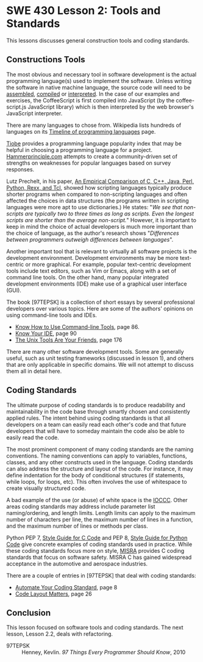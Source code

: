 SWE 430 Lesson 2:  Tools and Standards
========================================================================

This lessons discusses general construction tools and coding standards.


Constructions Tools
-------------------

The most obvious and necessary tool in software development is the actual programming language(s) used to implement the software.  Unless writing the software in native machine language, the source code will need to be 
<a href="http://en.wikipedia.org/wiki/Assembly_language">assembled</a>, 
<a href="http://en.wikipedia.org/wiki/Compiler">compiled</a> or 
<a href="http://en.wikipedia.org/wiki/Interpreter_(computing)">interpreted</a>.  In the case of our examples and exercises, the CoffeeScript is first compiled into JavaScript (by the coffee-script.js JavaScript library) which is then interpreted by the web browser's JavaScript interpreter.

There are many languages to chose from.  Wikipedia lists hundreds of languages on its <a href="http://en.wikipedia.org/wiki/Timeline_of_programming_languages">Timeline of programming languages</a> page.

<a href="http://www.tiobe.com/index.php/content/paperinfo/tpci/index.html">Tiobe</a> provides a programming language popularity index that may be helpful in choosing a programming language for a project.
<a href="http://hammerprinciple.com/therighttool">Hammerprinciple.com</a> attempts to create a community-driven set of strengths on weaknesses for popular languages based on survey responses.

Lutz Prechelt, in his paper, <a href="http://wwwipd.ira.uka.de/~prechelt/Biblio/jccpprtTR.pdf">An Empirical Comparison of C, C++, Java, Perl, Python, Rexx, and Tcl</a>, showed how scripting languages typically produce shorter programs when compared to non-scripting languages and often affected the choices in data structures (the programs written in scripting languages were more apt to use dictionaries.)  He states: "_We see that non-scripts are typically two to three times as long as scripts. Even the longest scripts are shorter than the average non-script._" However, it is important to keep in mind the choice of actual developers is much more important than the choice of language, as the author's research shows "_Differences between programmers outweigh differences between languages_".

Another important tool that is relevant to virtually all software projects is the development environment.  Development environments may be more text-centric or more graphical.  For example, popular text-centric development tools include text editors, such as Vim or Emacs, along with a set of command line tools.  On the other hand, many popular integrated development environments (IDE) make use of a graphical user interface (GUI).

The book [97TEPSK] is a collection of short essays by several professional developers over various topics.  Here are some of the authors' opinions on using command-line tools and IDEs.

- <a href="http://programmer.97things.oreilly.com/wiki/index.php/Know_How_to_Use_Command-line_Tools">Know How to Use Command-line Tools</a>, page 86.
- <a href="http://programmer.97things.oreilly.com/wiki/index.php/Know_Your_IDE">Know Your IDE</a>, page 90
- <a href="http://programmer.97things.oreilly.com/wiki/index.php/The_Unix_Tools_Are_Your_Friends">The Unix Tools Are Your Friends</a>, page 176

There are many other software development tools.  Some are generally useful, such as unit testing frameworks (discussed in lesson 1), and others that are only applicable in specific domains.  We will not attempt to discuss them all in detail here.


Coding Standards
----------------

The ultimate purpose of coding standards is to produce readability and maintainability in the code base through smartly chosen and consistently applied rules.  The intent behind using coding standards is that all developers on a team can easily read each other's code and that future developers that will have to someday maintain the code also be able to easily read the code.

The most prominent component of many coding standards are the naming conventions.  The naming conventions can apply to variables, functions, classes, and any other constructs used in the language.  Coding standards can also address the structure and layout of the code.  For instance, it may define indentation for the body of conditional structures (if statements, while loops, for loops, etc).  This often involves the use of whitespace to create visually structured code.

A bad example of the use (or abuse) of white space is the <a href="http://en.wikipedia.org/wiki/IOCCC">IOCCC</a>.  Other areas coding standards may address include parameter list naming/ordering, and length limits.  Length limits can apply to the maximum number of characters per line, the maximum number of lines in a function, and the maximum number of lines or methods per class.

Python PEP 7, <a href="http://www.python.org/dev/peps/pep-0007/">Style Guide for C Code</a> and PEP 8, <a href="http://www.python.org/dev/peps/pep-0008/">Style Guide for Python Code</a> give concrete examples of coding standards used in practice.  While these coding standards focus more on style, <a href="http://www.misra-c.com/Activities/MISRAC/tabid/160/Default.aspx">MISRA</a> provides C coding standards that focus on software safety.  MISRA C has gained widespread acceptance in the automotive and aerospace industries.

There are a couple of entries in [97TEPSK] that deal with coding standards:

- <a href="http://programmer.97things.oreilly.com/wiki/index.php/Automate_Your_Coding_Standard">Automate Your Coding Standard</a>, page 8
- <a href="http://programmer.97things.oreilly.com/wiki/index.php/Code_Layout_Matters">Code Layout Matters</a>, page 26


Conclusion
----------

This lesson focused on software tools and coding standards.  The next lesson, Lesson 2.2, deals with refactoring.

<dl>
<dt>97TEPSK</dt>
<dd>
Henney, Kevlin.  <em>97 Things Every Programmer Should Know</em>, 2010
</dd>
</dl>
